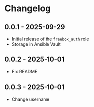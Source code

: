 # Changelog

## 0.0.1 - 2025-09-29
- Initial release of the `freebox_auth` role
- Storage in Ansible Vault

## 0.0.2 - 2025-10-01
- Fix README

## 0.0.3 - 2025-10-01
- Change username
